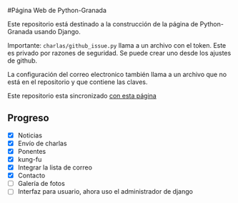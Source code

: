 #Página Web de Python-Granada

Este repositorio está destinado a la construcción de la página de Python-Granada usando Django.

Importante:
`charlas/github_issue.py` llama a un archivo con el token. Este es privado por razones
de seguridad. Se puede crear uno desde los ajustes de github.

La configuración del correo electronico también llama a
un archivo que no está en el repositorio y que contiene las claves.

Este repositorio esta sincronizado [con esta página](python-granada.es)

## Progreso
- [x] Noticias
- [x] Envío de charlas
- [x] Ponentes
- [x] kung-fu
- [x] Integrar la lista de correo
- [x] Contacto  
- [ ] Galería de fotos
- [ ] Interfaz para usuario, ahora uso el administrador de django
